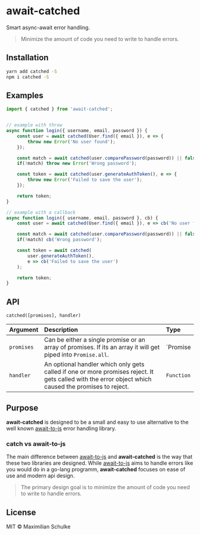 # await-catched
Smart async-await error handling.

> Minimize the amount of code you need to write to handle errors.


## Installation

```bash
yarn add catched -S
npm i catched -S
```

## Examples

```javascript
import { catched } from 'await-catched';


// example with throw
async function login({ username, email, password }) {
    const user = await catched(User.find({ email }), e => {
        throw new Error('No user found');
    });

    const match = await catched(user.comparePassword(password)) || false;
    if(!match) throw new Error('Wrong password');

    const token = await catched(user.generateAuthToken(), e => {
        throw new Error('Failed to save the user');
    });

    return token;
}

// example with a callback
async function login({ username, email, password }, cb) {
    const user = await catched(User.find({ email }), e => cb('No user found'));

    const match = await catched(user.comparePassword(password)) || false;
    if(!match) cb('Wrong password');

    const token = await catched(
        user.generateAuthToken(), 
        e => cb('Failed to save the user')
    );

    return token;
}
```


## API

`catched([promises], handler)`

| Argument   | Description                                                                                                                          | Type       |
|:-----------|:-------------------------------------------------------------------------------------------------------------------------------------|:-----------|
| `promises` | Can be either a single promise or an array of promises. If its an array it will get piped into `Promise.all`.                        | `Promise||[Promise]`  |
| `handler`  | An optional handler which only gets called if one or more promises reject. It gets called with the error object which caused the promises to reject. | `Function` |

## Purpose

**await-catched** is designed to be a small and easy to use alternative to the well known [await-to-js]() error handling library. 

### catch vs await-to-js

The main difference between [await-to-js]() and **await-catched** is the way that these two libraries are designed. While [await-to-js]() aims to handle errors like you would do in a go-lang programm, **await-catched** focuses on ease of use and modern api design.

> The primary design goal is to minimize the amount of code you need to write to handle errors.

## License
MIT © Maximilian Schulke